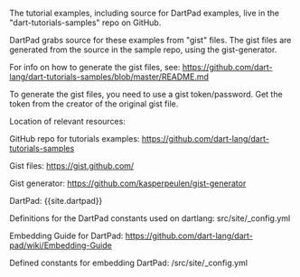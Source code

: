 The tutorial examples, including source for DartPad examples,
live in the "dart-tutorials-samples" repo on GitHub.

DartPad grabs source for these examples from "gist" files.
The gist files are generated from the source in the sample repo,
using the gist-generator.

For info on how to generate the gist files, see:
https://github.com/dart-lang/dart-tutorials-samples/blob/master/README.md

To generate the gist files, you need to use a gist token/password.
Get the token from the creator of the original gist file.

Location of relevant resources:

GitHub repo for tutorials examples:
https://github.com/dart-lang/dart-tutorials-samples

Gist files:
https://gist.github.com/

Gist generator:
https://github.com/kasperpeulen/gist-generator

DartPad:
{{site.dartpad}}

Definitions for the DartPad constants used on dartlang:
src/site/_config.yml

Embedding Guide for DartPad:
https://github.com/dart-lang/dart-pad/wiki/Embedding-Guide

Defined constants for embedding DartPad:
/src/site/_config.yml
